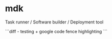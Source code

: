 # mdk
Task runner / Software builder / Deployment tool

<mdk param1="one" param2="two" />
```diff
- testing
+ google code fence highlighting
```
